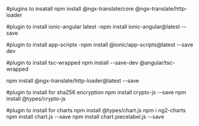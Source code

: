 #plugins to insatall
npm install @ngx-translate/core @ngx-translate/http-loader

#plugin to install ionic-angular latest
-npm install ionic-angular@latest --save

#plugin to install app-scripts
-npm install @ionic/app-scripts@latest --save dev

#plugin to install tsc-wrapped
npm install --save-dev @angular/tsc-wrapped

npm install @ngx-translate/http-loader@latest --save

#plugin to install for sha256 encryption
npm install crypto-js --save
npm install @types/crypto-js

#plugin to install for charts
npm install @types/chart.js
npm i ng2-charts
npm install chart.js --save
npm install chart.piecelabel.js --save
